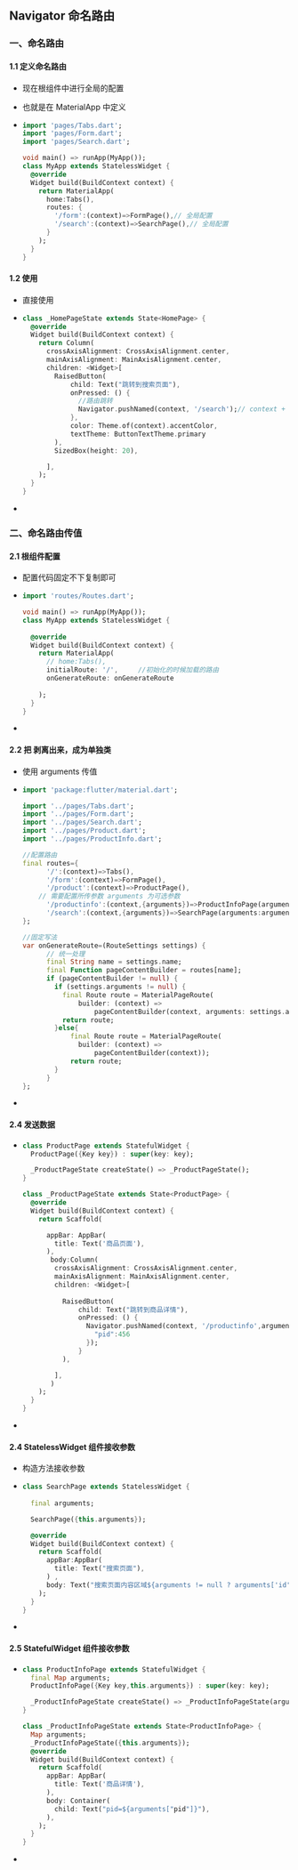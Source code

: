 ## Navigator 命名路由



### 一、命名路由



#### 1.1 定义命名路由

- 现在根组件中进行全局的配置

- 也就是在 MaterialApp 中定义

- ```dart
  import 'pages/Tabs.dart';
  import 'pages/Form.dart';
  import 'pages/Search.dart';
  
  void main() => runApp(MyApp());
  class MyApp extends StatelessWidget {  
    @override
    Widget build(BuildContext context) {
      return MaterialApp(
        home:Tabs(),
        routes: {
          '/form':(context)=>FormPage(),// 全局配置
          '/search':(context)=>SearchPage(),// 全局配置
        }
      );
    }
  }
  ```



#### 1.2 使用

- 直接使用

- ```dart
  class _HomePageState extends State<HomePage> {
    @override
    Widget build(BuildContext context) {
      return Column(
        crossAxisAlignment: CrossAxisAlignment.center,
        mainAxisAlignment: MainAxisAlignment.center,
        children: <Widget>[
          RaisedButton(
              child: Text("跳转到搜索页面"),
              onPressed: () {
                //路由跳转
                Navigator.pushNamed(context, '/search');// context + key
              },
              color: Theme.of(context).accentColor,
              textTheme: ButtonTextTheme.primary
          ),
          SizedBox(height: 20),        
  
        ],
      );
    }
  }
  ```

- 





### 二、命名路由传值



#### 2.1 根组件配置

- 配置代码固定不下复制即可

- ```dart
  import 'routes/Routes.dart';
  
  void main() => runApp(MyApp());
  class MyApp extends StatelessWidget {  
    
    @override
    Widget build(BuildContext context) {
      return MaterialApp(
        // home:Tabs(),   
        initialRoute: '/',     //初始化的时候加载的路由
        onGenerateRoute: onGenerateRoute
       
      );
    }
  }
  ```

- 

 

#### 2.2 把  剥离出来，成为单独类

- 使用 arguments 传值

- ```dart
  import 'package:flutter/material.dart';
  
  import '../pages/Tabs.dart';
  import '../pages/Form.dart';
  import '../pages/Search.dart';
  import '../pages/Product.dart';
  import '../pages/ProductInfo.dart';
  
  //配置路由
  final routes={
        '/':(context)=>Tabs(),
        '/form':(context)=>FormPage(),
        '/product':(context)=>ProductPage(),
      // 需要配置所传参数 arguments 为可选参数
        '/productinfo':(context,{arguments})=>ProductInfoPage(arguments:arguments),
        '/search':(context,{arguments})=>SearchPage(arguments:arguments),
  };
  
  //固定写法
  var onGenerateRoute=(RouteSettings settings) {
        // 统一处理
        final String name = settings.name; 
        final Function pageContentBuilder = routes[name];
        if (pageContentBuilder != null) {
          if (settings.arguments != null) {
            final Route route = MaterialPageRoute(
                builder: (context) =>
                    pageContentBuilder(context, arguments: settings.arguments));
            return route;
          }else{
              final Route route = MaterialPageRoute(
                builder: (context) =>
                    pageContentBuilder(context));
              return route;
          }
        }
  };
  ```

- 



#### 2.4 发送数据

- ```dart
  class ProductPage extends StatefulWidget {
    ProductPage({Key key}) : super(key: key);
  
    _ProductPageState createState() => _ProductPageState();
  }
  
  class _ProductPageState extends State<ProductPage> {
    @override
    Widget build(BuildContext context) {
      return Scaffold(
  
        appBar: AppBar(
          title: Text('商品页面'),
        ),
         body:Column(
          crossAxisAlignment: CrossAxisAlignment.center,
          mainAxisAlignment: MainAxisAlignment.center,
          children: <Widget>[
          
            RaisedButton(
                child: Text("跳转到商品详情"),
                onPressed: () {
                  Navigator.pushNamed(context, '/productinfo',arguments: {
                    "pid":456
                  });
                }
            ),      
  
          ],
         )
      );
    }
  }
  ```

- 



#### 2.4 StatelessWidget 组件接收参数

- 构造方法接收参数

- ```dart
  class SearchPage extends StatelessWidget {
    
    final arguments;
  
    SearchPage({this.arguments});
  
    @override
    Widget build(BuildContext context) {
      return Scaffold(
        appBar:AppBar(
          title: Text("搜索页面"),
        ) ,
        body: Text("搜索页面内容区域${arguments != null ? arguments['id'] : '0'}"),
      );
    }
  }
  ```

- 





#### 2.5 StatefulWidget 组件接收参数

- ```dart
  class ProductInfoPage extends StatefulWidget {
    final Map arguments;
    ProductInfoPage({Key key,this.arguments}) : super(key: key);
  
    _ProductInfoPageState createState() => _ProductInfoPageState(arguments:this.arguments);
  }
  
  class _ProductInfoPageState extends State<ProductInfoPage> {
    Map arguments;
    _ProductInfoPageState({this.arguments});
    @override
    Widget build(BuildContext context) {
      return Scaffold(
        appBar: AppBar(
          title: Text('商品详情'),
        ),
        body: Container(
          child: Text("pid=${arguments["pid"]}"),
        ),
      );
    }
  }
  ```

- 